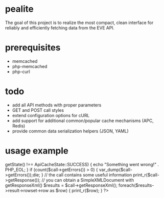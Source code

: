 pealite
=======

The goal of this project is to realize the most compact, clean interface for reliably and efficiently fetching data from the EVE API.

prerequisites
=============

* memcached
* php-memcached
* php-curl

todo
====

* add all API methods with proper parameters
* GET and POST call styles
* extend configuration options for cURL
* add support for additional common/popular cache mechanisms (APC, Redis)
* provide common data serialization  helpers (JSON, YAML)

usage example
=============

<?php

// all calls are cached with memcached (localhost:11211) by default
use ayan4m1\pealite\WalletJournal;

// fetch personal wallet journal
$call = new WalletJournal(12345, "Verification Code");

// getState returns an ApiCacheState constant
use ayan4m1\pealite\ApiCacheState;

// getErrors will contain useful error information
if ($call->getState() !== ApiCacheState::SUCCESS) {
	echo "Something went wrong!" . PHP_EOL;
}
if (count($call->getErrors()) > 0) {
	var_dump($call->getErrors());die;
}

// the call contains some useful information
print_r($call->getResponse());

// you can obtain a SimpleXMLDocument with getResponseXml()
$results = $call->getResponseXml();
foreach($results->result->rowset->row as $row) {
	print_r($row);
}

?>
